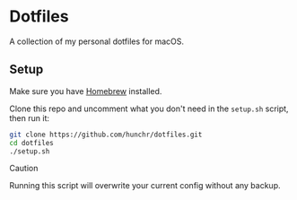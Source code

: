 # Dotfiles

A collection of my personal dotfiles for macOS.

## Setup

Make sure you have [Homebrew](https://brew.sh/) installed.

Clone this repo and uncomment what you don't need in the `setup.sh` script,
then run it:

```sh
git clone https://github.com/hunchr/dotfiles.git
cd dotfiles
./setup.sh
```

> [!CAUTION]
> Running this script will overwrite your current config without any backup.

